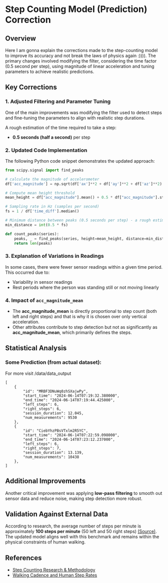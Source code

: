 # Step Counting Model (Prediction) Correction

## Overview

Here I am gonna explain the corrections made to the step-counting model to improve its accuracy and not break the laws of physics again :)))). The primary changes involved modifying the filter, considering the time factor (0.5 second per step), using magnitude of linear acceleration and tuning parameters to achieve realistic predictions.

## Key Corrections

### 1. Adjusted Filtering and Parameter Tuning

One of the main improvements was modifying the filter used to detect steps and fine-tuning the parameters to align with realistic step durations.

A rough estimation of the time required to take a step:

- **0.5 seconds (half a second)** per step

### 2. Updated Code Implementation

The following Python code snippet demonstrates the updated approach:

```python
from scipy.signal import find_peaks

# calculate the magnitude of accelerometer
df['acc_magnitude'] = np.sqrt(df['ax']**2 + df['ay']**2 + df['az']**2)

# Compute mean height threshold
mean_height = df["acc_magnitude"].mean() + 0.5 * df["acc_magnitude"].std()

# Sampling rate in Hz (samples per second)
fs = 1 / df['time_diff'].median()

# Minimum distance between peaks (0.5 seconds per step) - a rough estimate
min_distance = int(0.5 * fs)

def count_peaks(series):
    peaks, _ = find_peaks(series, height=mean_height, distance=min_distance)
    return len(peaks)
```

### 3. Explanation of Variations in Readings

In some cases, there were fewer sensor readings within a given time period. This occurred due to:

- Variability in sensor readings
- Rest periods where the person was standing still or not moving linearly

### 4. Impact of `acc_magnitude_mean`

- The **acc_magnitude_mean** is directly proportional to step count (both left and right steps) and that is why it is chosen over only vertical acceleration.
- Other attributes contribute to step detection but not as significantly as **acc_magnitude_mean**, which primarily defines the steps.

## Statistical Analysis

### Some Prediction (from actual dataset):

For more visit /data/data_output

```
[
    {
        "id": "MRBF3DNuWq0zhSXajwPy",
        "start_time": "2024-06-14T07:19:32.380000",
        "end_time": "2024-06-14T07:19:44.425000",
        "left_steps": 6,
        "right_steps": 6,
        "session_duration": 12.045,
        "num_measurements": 9530
    },
    {
        "id": "CiebYhzPBsVTxlm2R5YC",
        "start_time": "2024-06-14T07:22:59.098000",
        "end_time": "2024-06-14T07:23:12.237000",
        "left_steps": 6,
        "right_steps": 7,
        "session_duration": 13.139,
        "num_measurements": 10438
    },
]
```

## Additional Improvements

Another critical improvement was applying **low-pass filtering** to smooth out sensor data and reduce noise, making step detection more robust.

## Validation Against External Data

According to research, the average number of steps per minute is approximately **100 steps per minute** (50 left and 50 right steps) [(Source)](https://bjsm.bmj.com/content/52/12/776). The updated model aligns well with this benchmark and remains within the physical constraints of human walking.

## References

- [Step Counting Research & Methodology](https://dganesan.github.io/mhealth-course/chapter2-steps/ch2-stepcounter.html)
- [Walking Cadence and Human Step Rates](https://bjsm.bmj.com/content/52/12/776)

